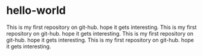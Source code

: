 # hello-world
This is my first repository on git-hub. hope it gets interesting.
This is my first repository on git-hub. hope it gets interesting.
This is my first repository on git-hub. hope it gets interesting.
This is my first repository on git-hub. hope it gets interesting.

